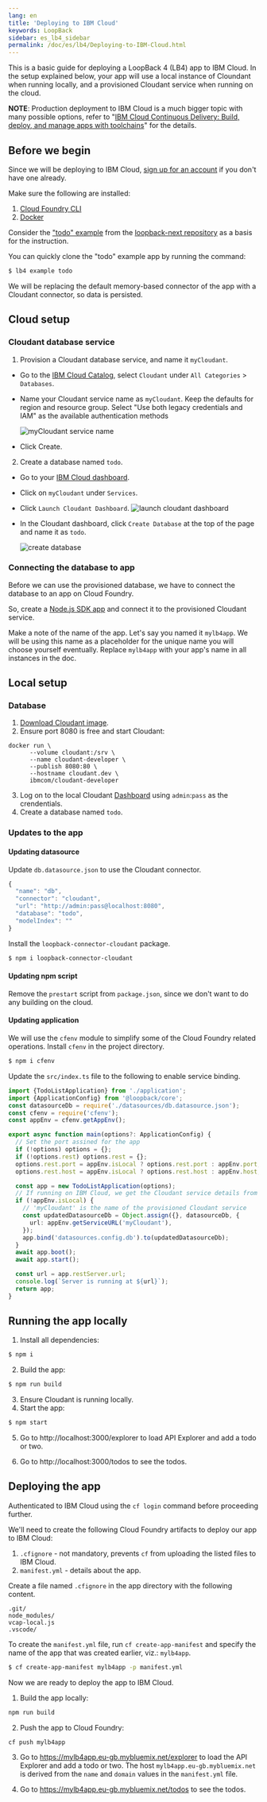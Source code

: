 ```yaml
---
lang: en
title: 'Deploying to IBM Cloud'
keywords: LoopBack
sidebar: es_lb4_sidebar
permalink: /doc/es/lb4/Deploying-to-IBM-Cloud.html
---
```


This is a basic guide for deploying a LoopBack 4 (LB4) app to IBM Cloud. In the
setup explained below, your app will use a local instance of Cloundant when
running locally, and a provisioned Cloudant service when running on the cloud.

**NOTE**: Production deployment to IBM Cloud is a much bigger topic with many
possible options, refer to
"[IBM Cloud Continuous Delivery: Build, deploy, and manage apps with toolchains](https://www.ibm.com/cloud/garage/content/deliver/tool_continuous_delivery/)"
for the details.

## Before we begin

Since we will be deploying to IBM Cloud,
[sign up for an account](https://console.bluemix.net/) if you don't have one
already.

Make sure the following are installed:

1.  [Cloud Foundry CLI](https://docs.cloudfoundry.org/cf-cli/install-go-cli.html)
2.  [Docker](https://www.docker.com/)

Consider the
["todo" example](https://github.com/strongloop/loopback-next/tree/master/examples/todo)
from the [loopback-next repository](https://github.com/strongloop/loopback-next)
as a basis for the instruction.

You can quickly clone the "todo" example app by running the command:

```sh
$ lb4 example todo
```

We will be replacing the default memory-based connector of the app with a
Cloudant connector, so data is persisted.

## Cloud setup

### Cloudant database service

1.  Provision a Cloudant database service, and name it `myCloudant`.

- Go to the
  [IBM Cloud Catalog](https://console.bluemix.net/catalog/?category=databases),
  select `Cloudant` under `All Categories` > `Databases`.
- Name your Cloudant service name as `myCloudant`. Keep the defaults for region
  and resource group. Select "Use both legacy credentials and IAM" as the
  available authentication methods

  ![myCloudant service name](./imgs/deploytocloud-mycloudant.png)

- Click Create.

2.  Create a database named `todo`.

- Go to your [IBM Cloud dashboard](https://console.bluemix.net/dashboard/apps).
- Click on `myCloudant` under `Services`.
- Click `Launch Cloudant Dashboard`.
  ![launch cloudant dashboard](./imgs/deploytocloud-launchcdashboard.png)

- In the Cloudant dashboard, click `Create Database` at the top of the page and
  name it as `todo`.

  ![create database](./imgs/deploytocloud-createdb.png)

### Connecting the database to app

Before we can use the provisioned database, we have to connect the database to
an app on Cloud Foundry.

So, create a
[Node.js SDK app](https://console.bluemix.net/catalog/starters/sdk-for-nodejs)
and connect it to the provisioned Cloudant service.

Make a note of the name of the app. Let's say you named it `mylb4app`. We will
be using this name as a placeholder for the unique name you will choose yourself
eventually. Replace `mylb4app` with your app's name in all instances in the doc.

## Local setup

### Database

1.  [Download Cloudant image](https://hub.docker.com/r/ibmcom/cloudant-developer/).
2.  Ensure port 8080 is free and start Cloudant:

```
docker run \
      --volume cloudant:/srv \
      --name cloudant-developer \
      --publish 8080:80 \
      --hostname cloudant.dev \
      ibmcom/cloudant-developer
```

3.  Log on to the local Cloudant
    [Dashboard](http://localhost:8080/dashboard.html) using `admin`:`pass` as
    the crendentials.
4.  Create a database named `todo`.

### Updates to the app

#### Updating datasource

Update `db.datasource.json` to use the Cloudant connector.

```js
{
  "name": "db",
  "connector": "cloudant",
  "url": "http://admin:pass@localhost:8080",
  "database": "todo",
  "modelIndex": ""
}
```

Install the `loopback-connector-cloudant` package.

```sh
$ npm i loopback-connector-cloudant
```

#### Updating npm script

Remove the `prestart` script from `package.json`, since we don't want to do any
building on the cloud.

#### Updating application

We will use the `cfenv` module to simplify some of the Cloud Foundry related
operations. Install `cfenv` in the project directory.

```sh
$ npm i cfenv
```

Update the `src/index.ts` file to the following to enable service binding.

```ts
import {TodoListApplication} from './application';
import {ApplicationConfig} from '@loopback/core';
const datasourceDb = require('./datasources/db.datasource.json');
const cfenv = require('cfenv');
const appEnv = cfenv.getAppEnv();

export async function main(options?: ApplicationConfig) {
  // Set the port assined for the app
  if (!options) options = {};
  if (!options.rest) options.rest = {};
  options.rest.port = appEnv.isLocal ? options.rest.port : appEnv.port;
  options.rest.host = appEnv.isLocal ? options.rest.host : appEnv.host;

  const app = new TodoListApplication(options);
  // If running on IBM Cloud, we get the Cloudant service details from VCAP_SERVICES
  if (!appEnv.isLocal) {
    // 'myCloudant' is the name of the provisioned Cloudant service
    const updatedDatasourceDb = Object.assign({}, datasourceDb, {
      url: appEnv.getServiceURL('myCloudant'),
    });
    app.bind('datasources.config.db').to(updatedDatasourceDb);
  }
  await app.boot();
  await app.start();

  const url = app.restServer.url;
  console.log(`Server is running at ${url}`);
  return app;
}
```

## Running the app locally

1. Install all dependencies:

```sh
$ npm i
```

2. Build the app:

```sh
$ npm run build
```

3. Ensure Cloudant is running locally.
4. Start the app:

```sh
$ npm start
```

5. Go to http://localhost:3000/explorer to load API Explorer and add a todo or
   two.

6. Go to http://localhost:3000/todos to see the todos.

## Deploying the app

Authenticated to IBM Cloud using the `cf login` command before proceeding
further.

We'll need to create the following Cloud Foundry artifacts to deploy our app to
IBM Cloud:

1. `.cfignore` - not mandatory, prevents `cf` from uploading the listed files to
   IBM Cloud.
2. `manifest.yml` - details about the app.

Create a file named `.cfignore` in the app directory with the following content.

```
.git/
node_modules/
vcap-local.js
.vscode/
```

To create the `manifest.yml` file, run `cf create-app-manifest` and specify the
name of the app that was created earlier, viz.: `mylb4app`.

```sh
$ cf create-app-manifest mylb4app -p manifest.yml
```

Now we are ready to deploy the app to IBM Cloud.

1. Build the app locally:

```sh
npm run build
```

2. Push the app to Cloud Foundry:

```
cf push mylb4app
```

3. Go to https://mylb4app.eu-gb.mybluemix.net/explorer to load the API Explorer
   and add a todo or two. The host `mylb4app.eu-gb.mybluemix.net` is derived
   from the `name` and `domain` values in the `manifest.yml` file.

4. Go to https://mylb4app.eu-gb.mybluemix.net/todos to see the todos.

